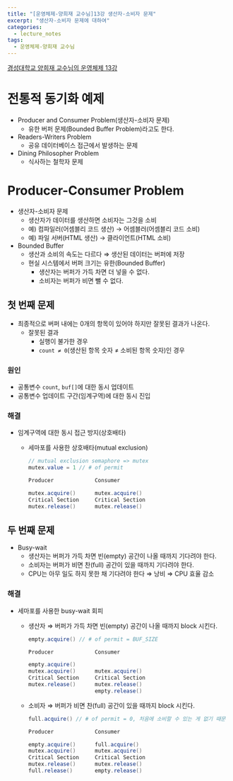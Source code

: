 ```yaml
---
title: "[운영체제-양희재 교수님]13강 생산자-소비자 문제"
excerpt: "생산자-소비자 문제에 대하여"
categories:
  - lecture_notes
tags:
  - 운영체제-양희재 교수님
---
```


[경성대학교 양희재 교수님의 운영체제 13강](http://www.kocw.net/home/cview.do?lid=944c064434bac45c)

# 전통적 동기화 예제

- Producer and Consumer Problem(생산자-소비자 문제)
    - 유한 버퍼 문제(Bounded Buffer Problem)라고도 한다.
- Readers-Writers Problem
    - 공유 데이터베이스 접근에서 발생하는 문제
- Dining Philosopher Problem
    - 식사하는 철학자 문제

# Producer-Consumer Problem

- 생산자-소비자 문제
    - 생산자가 데이터를 생산하면 소비자는 그것을 소비
    - 예) 컴파일러(어셈블리 코드 생산) → 어셈블러(어셈블리 코드 소비)
    - 예) 파일 서버(HTML 생산) → 클라이언트(HTML 소비)
- Bounded Buffer
    - 생산과 소비의 속도는 다르다 ⇒ 생산된 데이터는 버퍼에 저장
    - 현실 시스템에서 버퍼 크기는 유한(Bounded Buffer)
        - 생산자는 버퍼가 가득 차면 더 넣을 수 없다.
        - 소비자는 버퍼가 비면 뺄 수 없다.

## 첫 번째 문제

- 최종적으로 버퍼 내에는 0개의 항목이 있어야 하지만 잘못된 결과가 나온다.
    - 잘못된 결과
        - 실행이 불가한 경우
        - `count ≠ 0`(생산된 항목 숫자 ≠ 소비된 항목 숫자)인 경우

### 원인

- 공통변수 `count`, `buf[]`에 대한 동시 업데이트
- 공통변수 업데이트 구간(임계구역)에 대한 동시 진입

### 해결

- 임계구역에 대한 동시 접근 방지(상호배타)
    - 세마포를 사용한 상호배타(mutual exclusion)
        
        ```java
        // mutual exclusion semaphore => mutex
        mutex.value = 1 // # of permit
        ```
        
        ```java
        Producer             Consumer
        
        mutex.acquire()      mutex.acquire()
        Critical Section     Critical Section
        mutex.release()      mutex.release()
        ```
        

## 두 번째 문제

- Busy-wait
    - 생산자는 버퍼가 가득 차면 빈(empty) 공간이 나올 때까지 기다려야 한다.
    - 소비자는 버퍼가 비면 찬(full) 공간이 있을 때까지 기다려야 한다.
    - CPU는 아무 일도 하지 못한 채 기다려야 한다 ⇒ 낭비 ⇒ CPU 효율 감소

### 해결

- 세마포를 사용한 busy-wait 회피
    - 생산자 ⇒ 버퍼가 가득 차면 빈(empty) 공간이 나올 때까지 block 시킨다.
        
        ```java
        empty.acquire() // # of permit = BUF_SIZE
        ```
        
        ```java
        Producer             Consumer
        
        empty.acquire()
        mutex.acquire()      mutex.acquire()
        Critical Section     Critical Section
        mutex.release()      mutex.release()
                             empty.release()
        ```
        
    - 소비자 ⇒ 버퍼가 비면 찬(full) 공간이 있을 때까지 block 시킨다.
        
        ```java
        full.acquire() // # of permit = 0, 처음에 소비할 수 있는 게 없기 때문
        ```
        
        ```java
        Producer             Consumer
        
        empty.acquire()      full.acquire()
        mutex.acquire()      mutex.acquire()
        Critical Section     Critical Section
        mutex.release()      mutex.release()
        full.release()       empty.release()
        ```